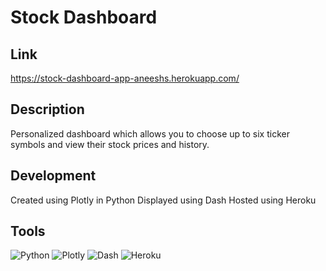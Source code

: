 # Stock Dashboard

## Link 
https://stock-dashboard-app-aneeshs.herokuapp.com/

## Description
Personalized dashboard which allows you to choose up to six ticker symbols and view their stock prices and history.

## Development
Created using Plotly in Python
Displayed using Dash
Hosted using Heroku

## Tools
![Python](https://img.shields.io/badge/python-3670A0?style=for-the-badge&logo=python&logoColor=ffdd54)
![Plotly](https://img.shields.io/badge/Plotly-%233F4F75.svg?style=for-the-badge&logo=plotly&logoColor=white)
![Dash](https://img.shields.io/badge/dash-008DE4?style=for-the-badge&logo=dash&logoColor=white)
![Heroku](https://img.shields.io/badge/heroku-%23430098.svg?style=for-the-badge&logo=heroku&logoColor=white)


